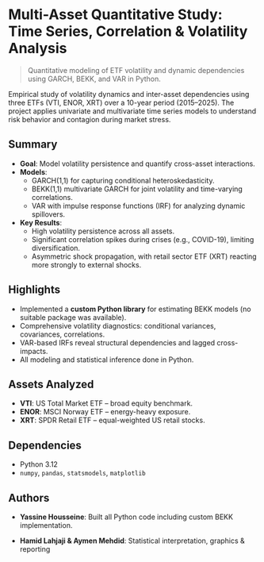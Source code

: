 # Multi-Asset Quantitative Study: Time Series, Correlation & Volatility Analysis

> Quantitative modeling of ETF volatility and dynamic dependencies using GARCH, BEKK, and VAR in Python.

Empirical study of volatility dynamics and inter-asset dependencies using three ETFs (VTI, ENOR, XRT) over a 10-year period (2015–2025). The project applies univariate and multivariate time series models to understand risk behavior and contagion during market stress.

## Summary

- **Goal**: Model volatility persistence and quantify cross-asset interactions.
- **Models**:
  - GARCH(1,1) for capturing conditional heteroskedasticity.
  - BEKK(1,1) multivariate GARCH for joint volatility and time-varying correlations.
  - VAR with impulse response functions (IRF) for analyzing dynamic spillovers.
- **Key Results**:
  - High volatility persistence across all assets.
  - Significant correlation spikes during crises (e.g., COVID-19), limiting diversification.
  - Asymmetric shock propagation, with retail sector ETF (XRT) reacting more strongly to external shocks.

## Highlights

- Implemented a **custom Python library** for estimating BEKK models (no suitable package was available).
- Comprehensive volatility diagnostics: conditional variances, covariances, correlations.
- VAR-based IRFs reveal structural dependencies and lagged cross-impacts.
- All modeling and statistical inference done in Python.

## Assets Analyzed

- **VTI**: US Total Market ETF – broad equity benchmark.
- **ENOR**: MSCI Norway ETF – energy-heavy exposure.
- **XRT**: SPDR Retail ETF – equal-weighted US retail stocks.

## Dependencies

- Python 3.12
- `numpy`, `pandas`, `statsmodels`, `matplotlib`

## Authors

- **Yassine Housseine**: Built all Python code including custom BEKK implementation.  

- **Hamid Lahjaji & Aymen Mehdid**: Statistical interpretation, graphics & reporting
